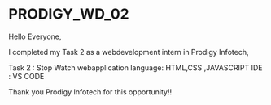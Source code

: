 # PRODIGY_WD_02

Hello Everyone,

I completed my Task 2 as a webdevelopment intern in Prodigy Infotech,

Task 2 : Stop Watch webapplication
language: HTML,CSS ,JAVASCRIPT
IDE : VS CODE

Thank you Prodigy Infotech for this opportunity!!
